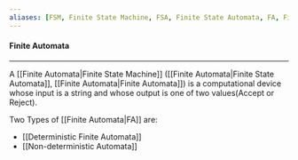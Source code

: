 ```yaml
---
aliases: [FSM, Finite State Machine, FSA, Finite State Automata, FA, Finite Automata]
---
```


#### Finite Automata
----
A [[Finite Automata|Finite State Machine]] ([[Finite Automata|Finite State Automata]], [[Finite Automata|Finite Automata]]) is a computational device whose input is a string and whose output is one of two values(Accept or Reject).

Two Types of [[Finite Automata|FA]] are: 
- [[Deterministic Finite Automata]]
- [[Non-deterministic Automata]]


